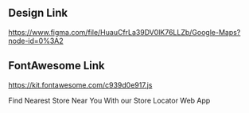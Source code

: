 ## Design Link

https://www.figma.com/file/HuauCfrLa39DV0lK76LLZb/Google-Maps?node-id=0%3A2


## FontAwesome Link

https://kit.fontawesome.com/c939d0e917.js

F i n d   N e a r e s t   S t o r e   N e a r   Y o u   W i t h   o u r   S t o r e   L o c a t o r   W e b   A p p 
 
 